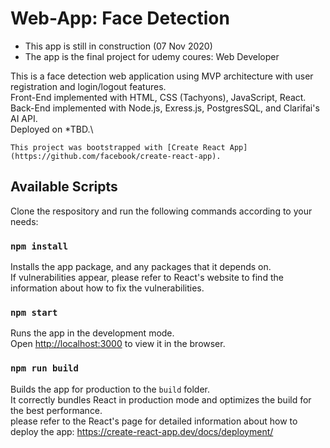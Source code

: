 # Web-App: Face Detection
* This app is still in construction (07 Nov 2020)
* The app is the final project for udemy coures: Web Developer

This is a face detection web application using MVP architecture with user registration and login/logout features.\
Front-End implemented with HTML, CSS (Tachyons), JavaScript, React.\
Back-End implemented with Node.js, Exress.js, PostgresSQL, and Clarifai's AI API.\
Deployed on *TBD.\

`This project was bootstrapped with [Create React App](https://github.com/facebook/create-react-app).`

## Available Scripts

Clone the respository and run the following commands according to your needs:

### `npm install`
Installs the app package, and any packages that it depends on.\
If vulnerabilities appear, please refer to React's website to find the information about how to fix the vulnerabilities.

### `npm start`
Runs the app in the development mode.\
Open [http://localhost:3000](http://localhost:3000) to view it in the browser.

### `npm run build`
Builds the app for production to the `build` folder.\
It correctly bundles React in production mode and optimizes the build for the best performance.\
please refer to the React's page for detailed information about how to deploy the app: https://create-react-app.dev/docs/deployment/



